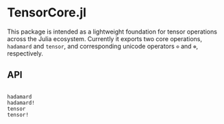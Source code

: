 # TensorCore.jl

This package is intended as a lightweight foundation for tensor operations across the Julia ecosystem.
Currently it exports two core operations, `hadamard` and `tensor`, and corresponding unicode operators `⊙` and `⊗`, respectively.

## API

```@index
```

```@docs
hadamard
hadamard!
tensor
tensor!
```
